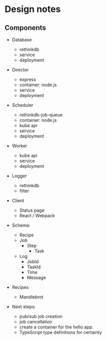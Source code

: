 # Design notes

## Components

* Database
  * rethinkdb
  * service
  * deployment
* Director
  * express
  * container: node.js
  * service
  * deployment
* Scheduler
  * rethinkdb-job-queue
  * container: node.js
  * kube api
  * service
  * deployment
* Worker
  * kube api
  * service
  * deployment
* Logger
  * rethinkdb
  * filter
* Client
  * Status page
  * React / Webpack

* Schema:
  * Recipe
  * Job
    * Step
      * Task
  * Log
    * JobId
    * TaskId
    * Time
    * Message

* Recipes
  * Mandlebrot

* Next steps:
  * pub/sub job creation
  * job cancellation
  * create a container for the hello app.
  * TypeScript type definitions for certainty
